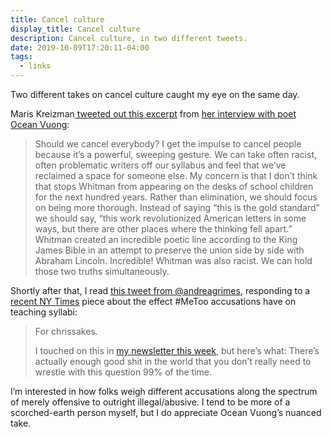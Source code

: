 ```yaml
---
title: Cancel culture
display_title: Cancel culture
description: Cancel culture, in two different tweets.
date: 2019-10-09T17:20:11-04:00
tags:
  - links
---
```


Two different takes on cancel culture caught my eye on the same day.

Maris Kreizman[ tweeted out this excerpt](https://twitter.com/mariskreizman/status/1136263012854181888) from [her interview with poet Ocean Vuong](https://www.wsj.com/articles/ocean-vuong-america-has-amnesia-about-tiger-woods-11559662495):

> Should we cancel everybody? I get the impulse to cancel people because it’s a powerful, sweeping gesture. We can take often racist, often problematic writers off our syllabus and feel that we’ve reclaimed a space for someone else. My concern is that I don’t think that stops Whitman from appearing on the desks of school children for the next hundred years. Rather than elimination, we should focus on being more thorough. Instead of saying “this is the gold standard” we should say, “this work revolutionized American letters in some ways, but there are other places where the thinking fell apart.” Whitman created an incredible poetic line according to the King James Bible in an attempt to preserve the union side by side with Abraham Lincoln. Incredible! Whitman was also racist. We can hold those two truths simultaneously.

Shortly after that, I read [this tweet from @andreagrimes](https://twitter.com/andreagrimes/status/1181216194180857857), responding to a [recent NY Times](https://www.nytimes.com/2019/10/07/us/metoo-schools.html) piece about the effect #MeToo accusations have on teaching syllabi:

> For chrissakes. 
> 
> I touched on this in [my newsletter this week](https://andreagrimes.substack.com/p/can-we-please-make-cancel-culture), but here’s what: There’s actually enough good shit in the world that you don’t really need to wrestle with this question 99% of the time.

I’m interested in how folks weigh different accusations along the spectrum of merely offensive to outright illegal/abusive. I tend to be more of a scorched-earth person myself, but I do appreciate Ocean Vuong’s nuanced take.